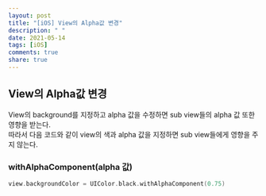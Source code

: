 ```yaml
---
layout: post
title: "[iOS] View의 Alpha값 변경"
description: " "
date: 2021-05-14
tags: [iOS]
comments: true
share: true
---
```


## View의 Alpha값 변경    
View의 background를 지정하고 alpha 값을 수정하면 sub view들의 alpha 값 또한 영향을 받는다.   
따라서 다음 코드와 같이 view의 색과 alpha 값을 지정하면 sub view들에게 영향을 주지 않는다.    

### withAlphaComponent(alpha 값)
```swift        
view.backgroundColor = UIColor.black.withAlphaComponent(0.75)
```
